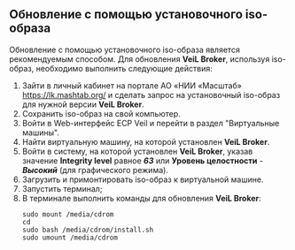 ## Обновление с помощью установочного iso-образа 

Обновление с помощью установочного iso-образа является рекомендуемым способом.
Для обновления **VeiL Broker**, используя iso-образ, необходимо выполнить следующие действия:

1. Зайти в личный кабинет на портале АО «НИИ «Масштаб» https://lk.mashtab.org/ и сделать запрос на установочный iso-образ для нужной версии **VeiL Broker**.
2. Сохранить iso-образ на свой компьютер.
3. Войти в Web-интерфейс ECP Veil и перейти в раздел "Виртуальные машины".
4. Найти виртуальную машину, на которой установлен **VeiL Broker**.
5. Войти в систему, на которой установлен **VeiL Broker**, указав значение **Integrity level** равное **_63_** или **Уровень целостности** - **_Высокий_** (для графического режима).
6. Загрузить и примонтировать iso-образ к виртуальной машине.
7. Запустить терминал;
8. В терминале выполнить команды для обновления **VeiL Broker**:
    ```
    sudo mount /media/cdrom
    cd
    sudo bash /media/cdrom/install.sh
    sudo umount /media/cdrom
    ```
    


